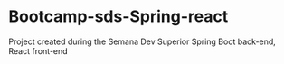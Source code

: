 # Bootcamp-sds-Spring-react
Project created  during the Semana Dev Superior 
Spring Boot back-end, React front-end 
